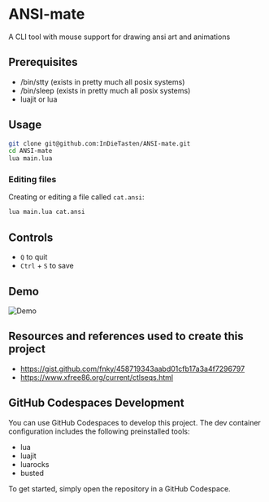 # ANSI-mate
A CLI tool with mouse support for drawing ansi art and animations

## Prerequisites
- /bin/stty (exists in pretty much all posix systems)
- /bin/sleep (exists in pretty much all posix systems)
- luajit or lua

## Usage
```bash
git clone git@github.com:InDieTasten/ANSI-mate.git
cd ANSI-mate
lua main.lua
```

### Editing files

Creating or editing a file called `cat.ansi`:
```bash
lua main.lua cat.ansi
```

## Controls
- `Q` to quit
- `Ctrl` + `S` to save


## Demo
![Demo](docs/media/demo-v1.gif)

## Resources and references used to create this project
- https://gist.github.com/fnky/458719343aabd01cfb17a3a4f7296797
- https://www.xfree86.org/current/ctlseqs.html

## GitHub Codespaces Development

You can use GitHub Codespaces to develop this project. The dev container configuration includes the following preinstalled tools:

- lua
- luajit
- luarocks
- busted

To get started, simply open the repository in a GitHub Codespace.
